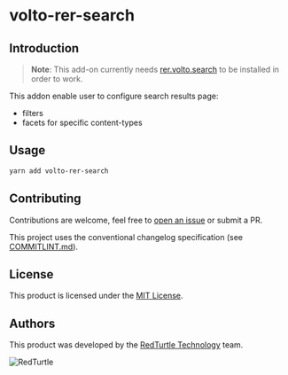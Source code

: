 # volto-rer-search

## Introduction

> **Note**: This add-on currently needs [rer.volto.search](https://github.com/rer/volto.search) to be installed in order to work.

This addon enable user to configure search results page:

- filters
- facets for specific content-types

## Usage

```bash
yarn add volto-rer-search
```

## Contributing

Contributions are welcome, feel free to [open an issue](https://github.com/redturtle/volto-rer-search/issues) or submit a PR.

This project uses the conventional changelog specification (see [COMMITLINT.md](./COMMITLINT.md)).

## License

This product is licensed under the [MIT License](./LICENSE).

## Authors

This product was developed by the [RedTurtle Technology](https://www.redturtle.it) team.

![RedTurtle](https://avatars1.githubusercontent.com/u/1087171?s=100&v=4)
